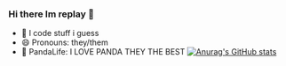 ### Hi there Im replay 👋
- 🌱 I code stuff i guess
- 😄 Pronouns: they/them
- 🐼 PandaLife: I LOVE PANDA THEY THE BEST
[![Anurag's GitHub stats](https://github-readme-stats.vercel.app/api?replay-tag=anuraghazra)](https://github.com/anuraghazra/github-readme-stats)

<!--
**Replay-Tag/Replay-Tag** is a ✨ _special_ ✨ repository because its `README.md` (this file) appears on your GitHub profile.

Here are some ideas to get you started:

- 🔭 I’m currently working on ...
- 🌱 I’m currently learning ...
- 👯 I’m looking to collaborate on ...
- 🤔 I’m looking for help with ...
- 💬 Ask me about ...
- 📫 How to reach me: ...
- 😄 Pronouns: ...
- ⚡ Fun fact: ...
-->
